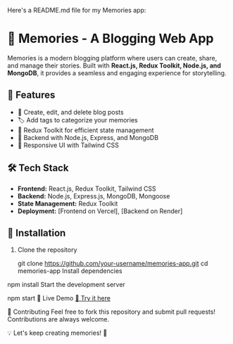 Here's a README.md file for my Memories app:


# 📝 Memories - A Blogging Web App  

Memories is a modern blogging platform where users can create, share, and manage their stories. Built with **React.js, Redux Toolkit, Node.js, and MongoDB**, it provides a seamless and engaging experience for storytelling.  

## 🚀 Features  
- 📝 Create, edit, and delete blog posts  
- 🏷️ Add tags to categorize your memories  
- 🔄 Redux Toolkit for efficient state management  
- 📡 Backend with Node.js, Express, and MongoDB  
- 🎨 Responsive UI with Tailwind CSS  

## 🛠️ Tech Stack  
- **Frontend:** React.js, Redux Toolkit, Tailwind CSS  
- **Backend:** Node.js, Express.js, MongoDB, Mongoose  
- **State Management:** Redux Toolkit  
- **Deployment:** [Frontend on Vercel], [Backend on Render]  

## 📂 Installation  

1. Clone the repository  

   git clone https://github.com/your-username/memories-app.git
   cd memories-app
Install dependencies

npm install
Start the development server

npm start
🔗 Live Demo
[🚀 Try it here](https://memoriesweb-sarveshk0s-projects.vercel.app/posts)

🤝 Contributing
Feel free to fork this repository and submit pull requests! Contributions are always welcome.



💡 Let's keep creating memories! 🚀









